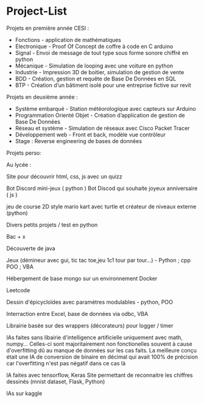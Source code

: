# Project-List


Projets en première année CESI :
- Fonctions - application de mathématiques
- Electronique - Proof Of Concept de coffre à code en C arduino
- Signal - Envoi de message de tout type sous forme sonore chiffré en
python
- Mécanique - Simulation de looping avec une voiture en python
- Industrie - Impression 3D de boitier, simulation de gestion de vente
- BDD - Création, gestion et requête de Base De Données en SQL
- BTP - Création d’un bâtiment isolé pour une entreprise fictive sur revit


Projets en deuxième année :
- Système embarqué - Station météorologique avec capteurs
sur Arduino
- Programmation Orienté Objet - Création d’application de
gestion de Base De Données
- Réseau et système - Simulation de réseaux avec Cisco
Packet Tracer
- Développement web - Front et back, modèle vue contrôleur
- Stage : Reverse engineering de bases de données








Projets perso:

Au lycée :

Site pour découvrir html, css, js avec un quizz 

Bot Discord mini-jeux ( python )
Bot Discod qui souhaite joyeux anniversaire ( js )

jeu de course 2D style mario kart avec turtle et créateur de niveaux externe (python)

Divers petits projets / test en python

Bac + x

Découverte de java

Jeux (démineur avec gui, tic tac toe,jeu 1c1 tour par tour...) - Python ; cpp POO ; VBA

Hébergement de base mongo sur un environnement Docker

Leetcode

Dessin d'épicycloïdes avec paramètres modulables - python, POO

Interraction entre Excel, base de données via odbc, VBA

Librairie basée sur des wrappers (décorateurs) pour logger / timer 

IAs faites sans libairie d'intelligence artificielle uniquement avec math, numpy...
Celles-ci sont majoritairement non fonctionelles souvent à cause d'overfitting dû au manque de données sur les cas faits.
La meilleure conçu était une IA de conversion de binaire en décimal qui avait 100% de précision car l'overfitting n'est pas négatif dans ce cas là

IA faites avec tensorflow, Keras
Site permettant de reconnaitre les chiffres dessinés (mnist dataset, Flask, Python)

IAs sur kaggle




